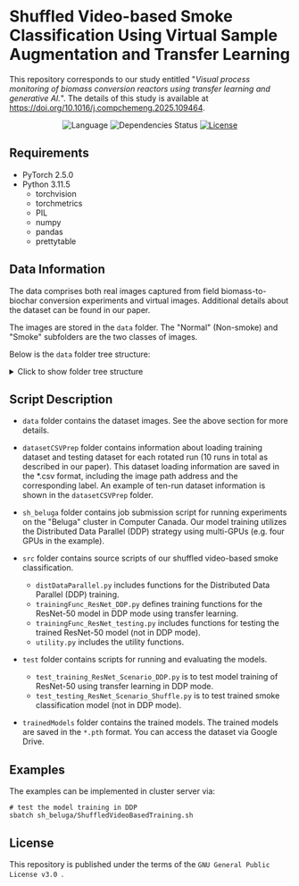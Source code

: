 # Shuffled Video-based Smoke Classification Using Virtual Sample Augmentation and Transfer Learning 

This repository corresponds to our study entitled
"*Visual process monitoring of biomass conversion reactors using transfer learning and generative AI.*". The details of this study is available at https://doi.org/10.1016/j.compchemeng.2025.109464. 


<div align="center">

![Language](https://img.shields.io/badge/language-Python-blue?&logo=python)
![Dependencies Status](https://img.shields.io/badge/dependencies-PyTorch-brightgreen.svg)
[![License](https://img.shields.io/badge/license-GPL--3.0-blue)](LICENSE)
</div>



## Requirements
- PyTorch 2.5.0
- Python 3.11.5
    - torchvision
    - torchmetrics
    - PIL
    - numpy
    - pandas
    - prettytable


## Data Information
The data comprises both real images captured from field biomass-to-biochar conversion experiments and virtual images. Additional details about the dataset can be found in our paper.

The images are stored in the `data` folder. The "Normal" (Non-smoke) and "Smoke" subfolders are the two classes of images. 

Below is the `data` folder tree structure:

<details>
  <summary>Click to show folder tree structure</summary>


```
.
├── Gen1_200
│   ├── vid1
│   │   ├── Normal
│   │   └── Smoke
│   ├── vid10
│   │   ├── Normal
│   │   └── Smoke
│   ├── vid2
│   │   ├── Normal
│   │   └── Smoke
│   ├── vid3
│   │   ├── Normal
│   │   └── Smoke
│   ├── vid4
│   │   ├── Normal
│   │   └── Smoke
│   ├── vid5
│   │   ├── Normal
│   │   └── Smoke
│   ├── vid6
│   │   ├── Normal
│   │   └── Smoke
│   ├── vid7
│   │   ├── Normal
│   │   └── Smoke
│   ├── vid8
│   │   ├── Normal
│   │   └── Smoke
│   └── vid9
│       ├── Normal
│       └── Smoke
├── Gen2_200
│   ├── vid1
│   │   ├── Normal
│   │   └── Smoke
│   ├── vid10
│   │   ├── Normal
│   │   └── Smoke
│   ├── vid2
│   │   ├── Normal
│   │   └── Smoke
│   ├── vid3
│   │   ├── Normal
│   │   └── Smoke
│   ├── vid4
│   │   ├── Normal
│   │   └── Smoke
│   ├── vid5
│   │   ├── Normal
│   │   └── Smoke
│   ├── vid6
│   │   ├── Normal
│   │   └── Smoke
│   ├── vid7
│   │   ├── Normal
│   │   └── Smoke
│   ├── vid8
│   │   ├── Normal
│   │   └── Smoke
│   └── vid9
│       ├── Normal
│       └── Smoke
└── rawImgs_200
    ├── vid1
    │   ├── Normal
    │   └── Smoke
    ├── vid10
    │   ├── Normal
    │   └── Smoke
    ├── vid2
    │   ├── Normal
    │   └── Smoke
    ├── vid3
    │   ├── Normal
    │   └── Smoke
    ├── vid4
    │   ├── Normal
    │   └── Smoke
    ├── vid5
    │   ├── Normal
    │   └── Smoke
    ├── vid6
    │   ├── Normal
    │   └── Smoke
    ├── vid7
    │   ├── Normal
    │   └── Smoke
    ├── vid8
    │   ├── Normal
    │   └── Smoke
    └── vid9
        ├── Normal
        └── Smoke

94 directories, 0 files

```
</details>


## Script Description 
- `data` folder contains the dataset images. See the above section for more details.
- `datasetCSVPrep` folder contains information about loading training dataset and testing dataset for each rotated run (10 runs in total as described in our paper). This dataset loading information are saved in the *.csv format, including the image path address and the corresponding label. An example of ten-run dataset information is shown in the `datasetCSVPrep` folder.
- `sh_beluga` folder contains job submission script for running experiments on the "Beluga" cluster in Computer Canada. Our model training utilizes the Distributed Data Parallel (DDP) strategy using multi-GPUs (e.g. four GPUs in the example).

- `src` folder contains source scripts of our shuffled video-based smoke classification. 
  - `distDataParallel.py` includes functions for the Distributed Data Parallel (DDP) training.
  - `trainingFunc_ResNet_DDP.py` defines training functions for the ResNet-50 model in DDP mode using transfer learning. 
  - `trainingFunc_ResNet_testing.py` includes functions for testing the trained ResNet-50 model (not in DDP mode).
  - `utility.py` includes the utility functions.







- `test` folder contains scripts for running and evaluating the models.
  - `test_training_ResNet_Scenario_DDP.py` is to test model training of ResNet-50 using transfer learning in DDP mode.
  - `test_testing_ResNet_Scenario_Shuffle.py` is to test trained smoke classification model (not in DDP mode).


- `trainedModels` folder contains the trained models. The trained models are saved in the `*.pth` format. You can access the dataset via Google Drive.

## Examples 
The examples can be implemented in cluster server via:
```Shell 
# test the model training in DDP
sbatch sh_beluga/ShuffledVideoBasedTraining.sh
```


## License
This repository is published under the terms of the `GNU General Public License v3.0 `. 
